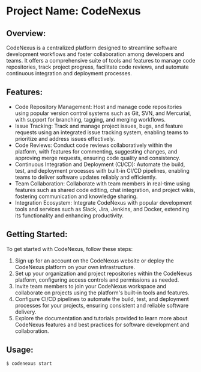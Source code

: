 # Project Name: CodeNexus

## Overview:
CodeNexus is a centralized platform designed to streamline software development workflows and foster collaboration among developers and teams. It offers a comprehensive suite of tools and features to manage code repositories, track project progress, facilitate code reviews, and automate continuous integration and deployment processes.

## Features:
- Code Repository Management: Host and manage code repositories using popular version control systems such as Git, SVN, and Mercurial, with support for branching, tagging, and merging workflows.
- Issue Tracking: Track and manage project issues, bugs, and feature requests using an integrated issue tracking system, enabling teams to prioritize and address issues effectively.
- Code Reviews: Conduct code reviews collaboratively within the platform, with features for commenting, suggesting changes, and approving merge requests, ensuring code quality and consistency.
- Continuous Integration and Deployment (CI/CD): Automate the build, test, and deployment processes with built-in CI/CD pipelines, enabling teams to deliver software updates reliably and efficiently.
- Team Collaboration: Collaborate with team members in real-time using features such as shared code editing, chat integration, and project wikis, fostering communication and knowledge sharing.
- Integration Ecosystem: Integrate CodeNexus with popular development tools and services such as Slack, Jira, Jenkins, and Docker, extending its functionality and enhancing productivity.

## Getting Started:
To get started with CodeNexus, follow these steps:
1. Sign up for an account on the CodeNexus website or deploy the CodeNexus platform on your own infrastructure.
2. Set up your organization and project repositories within the CodeNexus platform, configuring access controls and permissions as needed.
3. Invite team members to join your CodeNexus workspace and collaborate on projects using the platform's built-in tools and features.
4. Configure CI/CD pipelines to automate the build, test, and deployment processes for your projects, ensuring consistent and reliable software delivery.
5. Explore the documentation and tutorials provided to learn more about CodeNexus features and best practices for software development and collaboration.

## Usage:
```bash
$ codenexus start
